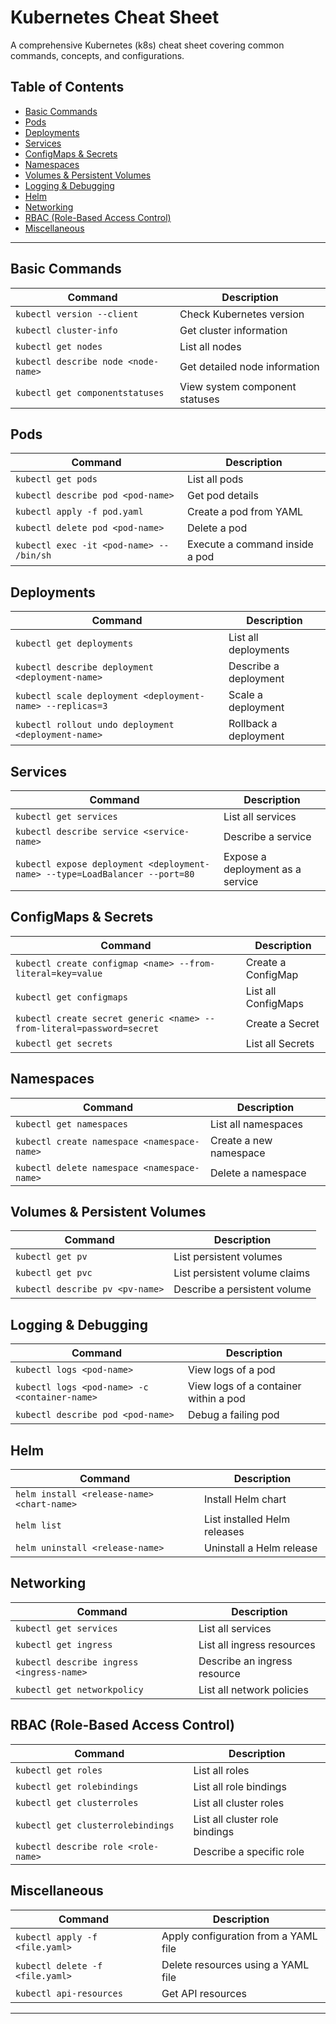 # Kubernetes Cheat Sheet

A comprehensive Kubernetes (k8s) cheat sheet covering common commands, concepts, and configurations.

## Table of Contents
- [Basic Commands](#basic-commands)
- [Pods](#pods)
- [Deployments](#deployments)
- [Services](#services)
- [ConfigMaps & Secrets](#configmaps--secrets)
- [Namespaces](#namespaces)
- [Volumes & Persistent Volumes](#volumes--persistent-volumes)
- [Logging & Debugging](#logging--debugging)
- [Helm](#helm)
- [Networking](#networking)
- [RBAC (Role-Based Access Control)](#rbac-role-based-access-control)
- [Miscellaneous](#miscellaneous)

---

## Basic Commands
| Command | Description |
|---------|-------------|
| `kubectl version --client` | Check Kubernetes version |
| `kubectl cluster-info` | Get cluster information |
| `kubectl get nodes` | List all nodes |
| `kubectl describe node <node-name>` | Get detailed node information |
| `kubectl get componentstatuses` | View system component statuses |

## Pods
| Command | Description |
|---------|-------------|
| `kubectl get pods` | List all pods |
| `kubectl describe pod <pod-name>` | Get pod details |
| `kubectl apply -f pod.yaml` | Create a pod from YAML |
| `kubectl delete pod <pod-name>` | Delete a pod |
| `kubectl exec -it <pod-name> -- /bin/sh` | Execute a command inside a pod |

## Deployments
| Command | Description |
|---------|-------------|
| `kubectl get deployments` | List all deployments |
| `kubectl describe deployment <deployment-name>` | Describe a deployment |
| `kubectl scale deployment <deployment-name> --replicas=3` | Scale a deployment |
| `kubectl rollout undo deployment <deployment-name>` | Rollback a deployment |

## Services
| Command | Description |
|---------|-------------|
| `kubectl get services` | List all services |
| `kubectl describe service <service-name>` | Describe a service |
| `kubectl expose deployment <deployment-name> --type=LoadBalancer --port=80` | Expose a deployment as a service |

## ConfigMaps & Secrets
| Command | Description |
|---------|-------------|
| `kubectl create configmap <name> --from-literal=key=value` | Create a ConfigMap |
| `kubectl get configmaps` | List all ConfigMaps |
| `kubectl create secret generic <name> --from-literal=password=secret` | Create a Secret |
| `kubectl get secrets` | List all Secrets |

## Namespaces
| Command | Description |
|---------|-------------|
| `kubectl get namespaces` | List all namespaces |
| `kubectl create namespace <namespace-name>` | Create a new namespace |
| `kubectl delete namespace <namespace-name>` | Delete a namespace |

## Volumes & Persistent Volumes
| Command | Description |
|---------|-------------|
| `kubectl get pv` | List persistent volumes |
| `kubectl get pvc` | List persistent volume claims |
| `kubectl describe pv <pv-name>` | Describe a persistent volume |

## Logging & Debugging
| Command | Description |
|---------|-------------|
| `kubectl logs <pod-name>` | View logs of a pod |
| `kubectl logs <pod-name> -c <container-name>` | View logs of a container within a pod |
| `kubectl describe pod <pod-name>` | Debug a failing pod |

## Helm
| Command | Description |
|---------|-------------|
| `helm install <release-name> <chart-name>` | Install Helm chart |
| `helm list` | List installed Helm releases |
| `helm uninstall <release-name>` | Uninstall a Helm release |

## Networking
| Command | Description |
|---------|-------------|
| `kubectl get services` | List all services |
| `kubectl get ingress` | List all ingress resources |
| `kubectl describe ingress <ingress-name>` | Describe an ingress resource |
| `kubectl get networkpolicy` | List all network policies |

## RBAC (Role-Based Access Control)
| Command | Description |
|---------|-------------|
| `kubectl get roles` | List all roles |
| `kubectl get rolebindings` | List all role bindings |
| `kubectl get clusterroles` | List all cluster roles |
| `kubectl get clusterrolebindings` | List all cluster role bindings |
| `kubectl describe role <role-name>` | Describe a specific role |

## Miscellaneous
| Command | Description |
|---------|-------------|
| `kubectl apply -f <file.yaml>` | Apply configuration from a YAML file |
| `kubectl delete -f <file.yaml>` | Delete resources using a YAML file |
| `kubectl api-resources` | Get API resources |

---

